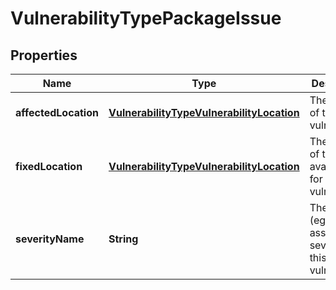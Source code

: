 
# VulnerabilityTypePackageIssue

## Properties
Name | Type | Description | Notes
------------ | ------------- | ------------- | -------------
**affectedLocation** | [**VulnerabilityTypeVulnerabilityLocation**](VulnerabilityTypeVulnerabilityLocation.md) | The location of the vulnerability. |  [optional]
**fixedLocation** | [**VulnerabilityTypeVulnerabilityLocation**](VulnerabilityTypeVulnerabilityLocation.md) | The location of the available fix for vulnerability. |  [optional]
**severityName** | **String** | The severity (eg: distro assigned severity) for this vulnerability. |  [optional]



